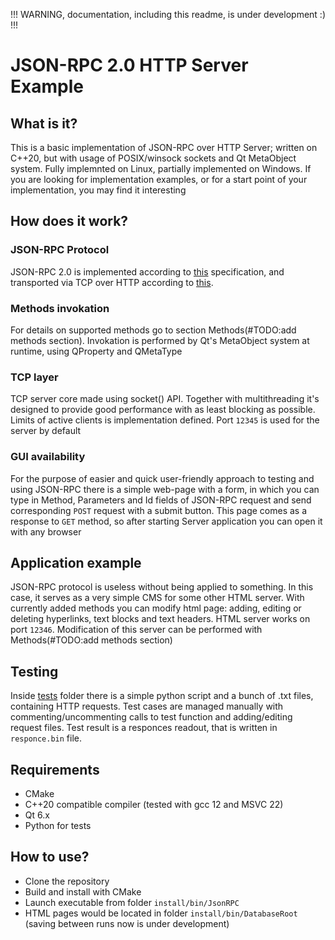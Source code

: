 !!! WARNING, documentation, including this readme, is under development :) !!!
# JSON-RPC 2.0 HTTP Server Example
## What is it?
This is a basic implementation of JSON-RPC over HTTP Server; written on C++20, but with usage of POSIX/winsock sockets and Qt MetaObject system. Fully implemnted on Linux, partially implemented on Windows.
If you are looking for implementation examples, or for a start point of your implementation, you may find it interesting
## How does it work?
### JSON-RPC Protocol
JSON-RPC 2.0 is implemented according to [this](https://ftp.jsonrpc.org/specification) specification, and transported via TCP over HTTP according to [this](https://www.jsonrpc.org/historical/json-rpc-over-http.html).
### Methods invokation
For details on supported methods go to section Methods(#TODO:add methods section). Invokation is performed by Qt's MetaObject system at runtime, using QProperty and QMetaType
### TCP layer
TCP server core made using socket() API. Together with multithreading it's designed to provide good performance with as least blocking as possible. Limits of active clients is implementation defined. Port ```12345``` is used for the server by default
### GUI availability
For the purpose of easier and quick user-friendly approach to testing and using JSON-RPC there is a simple web-page with a form, in which you can type in Method, Parameters and Id fields of JSON-RPC request and send corresponding ```POST``` request with a submit button. This page comes as a response to ```GET``` method, so after starting Server application you can open it with any browser
## Application example
JSON-RPC protocol is useless without being applied to something. In this case, it serves as a very simple CMS for some other HTML server. With currently added methods you can modify html page: adding, editing or deleting hyperlinks, text blocks and text headers. HTML server works on port ```12346```. Modification of this server can be performed with Methods(#TODO:add methods section)
## Testing
Inside [tests](https://github.com/evenrevenn/JSON_RPC_server/tree/d3ea63de215b160ed9a3b1e3f326f9385850da01/tests) folder there is a simple python script and a bunch of .txt files, containing HTTP requests. Test cases are managed manually with commenting/uncommenting calls to test function and adding/editing request files. Test result is a responces readout, that is written in ```responce.bin``` file.
## Requirements
- CMake
- C++20 compatible compiler (tested with gcc 12 and MSVC 22)
- Qt 6.x
- Python for tests
## How to use?
- Clone the repository
- Build and install with CMake
- Launch executable from folder ```install/bin/JsonRPC```
- HTML pages would be located in folder ```install/bin/DatabaseRoot``` (saving between runs now is under development)